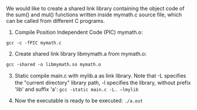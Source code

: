 We would like to create a shared link library containing the object code of the 
sum() and mul() functions written inside mymath.c source file, which can be 
called from different C programs.

1. Compile Position Independent Code (PIC) mymath.o:
  ~~~
  gcc -c -fPIC mymath.c
  ~~~

2. Create shared link library libmymath.a from mymath.o:
  ~~~
  gcc -shared -o libmymath.so mymath.o
  ~~~

3. Static compile main.c with mylib.a as link library. 
Note that -L speciﬁes the "current directory" library path, 
-l speciﬁes the library, without prefix 'lib' and suffix 'a':
  ```gcc -static main.c -L. –lmylib```

4. Now the executable is ready to be executed:
  ```./a.out```

